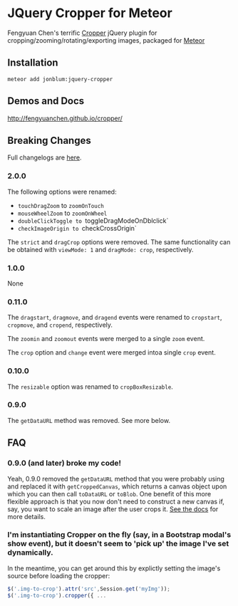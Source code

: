 JQuery Cropper for Meteor
==============

Fengyuan Chen's terrific [Cropper](https://github.com/fengyuanchen/cropper) jQuery plugin for cropping/zooming/rotating/exporting images, packaged for [Meteor](https://www.meteor.com/)

## Installation

    meteor add jonblum:jquery-cropper

## Demos and Docs

http://fengyuanchen.github.io/cropper/

## Breaking Changes

Full changelogs are [here](https://github.com/fengyuanchen/cropper/blob/master/CHANGELOG.md).

### 2.0.0

The following options were renamed:
* `touchDragZoom` to `zoomOnTouch`
* `mouseWheelZoom` to `zoomOnWheel`
* `doubleClickToggle to `toggleDragModeOnDblclick`
* `checkImageOrigin to `checkCrossOrigin`

The `strict` and `dragCrop` options were removed. The same functionality can be obtained with `viewMode: 1` and `dragMode: crop`, respectively.

### 1.0.0

None

### 0.11.0

The `dragstart`, `dragmove`, and `dragend` events were renamed to `cropstart`, `cropmove`, and `cropend`, respectively.

The `zoomin` and `zoomout` events were merged to a single `zoom` event.

The `crop` option and `change` event were merged intoa single `crop` event.

### 0.10.0

The `resizable` option was renamed to `cropBoxResizable`.

### 0.9.0

The `getDataURL` method was removed. See more below.

## FAQ

### 0.9.0 (and later) broke my code!

Yeah, 0.9.0 removed the `getDataURL` method that you were probably using and replaced it with `getCroppedCanvas`, which returns a canvas object upon which you can then call `toDataURL` or `toBlob`.  One benefit of this more flexible approach is that you now don't need to construct a new canvas if, say,  you want to scale an image after the user crops it.  [See the docs](https://github.com/fengyuanchen/cropper#getcroppedcanvasoptions) for more details.

### I'm instantiating Cropper on the fly (say, in a Bootstrap modal's show event), but it doesn't seem to 'pick up' the image I've set dynamically.

In the meantime, you can get around this by explictly setting the image's source before loading the cropper:

```javascript
$('.img-to-crop').attr('src',Session.get('myImg'));
$('.img-to-crop').cropper({ ...
```
